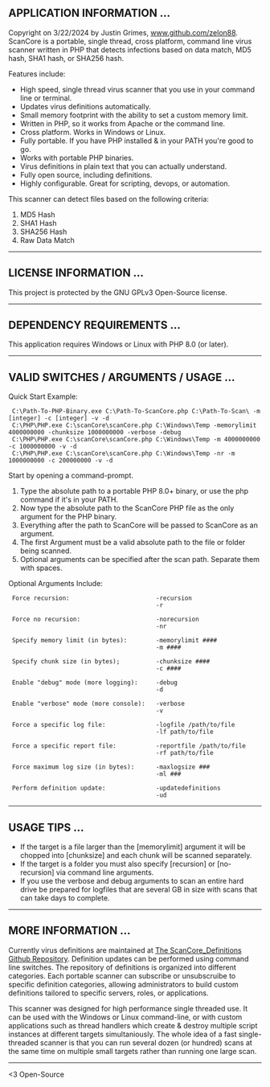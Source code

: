 ## APPLICATION INFORMATION ...

Copyright on 3/22/2024 by Justin Grimes, www.github.com/zelon88. ScanCore is a portable, single thread, cross platform, command line virus scanner written in PHP that detects infections based on data match, MD5 hash, SHA1 hash, or SHA256 hash. 

Features include:

- High speed, single thread virus scanner that you use in your command line or terminal.
- Updates virus definitions automatically.
- Small memory footprint with the ability to set a custom memory limit.
- Written in PHP, so it works from Apache or the command line.
- Cross platform. Works in Windows or Linux.
- Fully portable. If you have PHP installed & in your PATH you're good to go.
- Works with portable PHP binaries.
- Virus definitions in plain text that you can actually understand.
- Fully open source, including definitions.
- Highly configurable. Great for scripting, devops, or automation.

This scanner can detect files based on the following criteria:

1. MD5 Hash
2. SHA1 Hash
3. SHA256 Hash
4. Raw Data Match

-----------------------------------------------------------------------------------

## LICENSE INFORMATION ...

This project is protected by the GNU GPLv3 Open-Source license.

-----------------------------------------------------------------------------------

## DEPENDENCY REQUIREMENTS ... 

This application requires Windows or Linux with PHP 8.0 (or later).
  
-----------------------------------------------------------------------------------

## VALID SWITCHES / ARGUMENTS / USAGE ...

Quick Start Example:

     C:\Path-To-PHP-Binary.exe C:\Path-To-ScanCore.php C:\Path-To-Scan\ -m [integer] -c [integer] -v -d
     C:\PHP\PHP.exe C:\scanCore\scanCore.php C:\Windows\Temp -memorylimit 4000000000 -chunksize 1000000000 -verbose -debug
     C:\PHP\PHP.exe C:\scanCore\scanCore.php C:\Windows\Temp -m 4000000000 -c 1000000000 -v -d
     C:\PHP\PHP.exe C:\scanCore\scanCore.php C:\Windows\Temp -nr -m 1000000000 -c 200000000 -v -d 

Start by opening a command-prompt.
1. Type the absolute path to a portable PHP 8.0+ binary, or use the php command if it's in your PATH.
2. Now type the absolute path to the ScanCore PHP file as the only argument for the PHP binary.
3. Everything after the path to ScanCore will be passed to ScanCore as an argument.
4. The first Argument must be a valid absolute path to the file or folder being scanned.
5. Optional arguments can be specified after the scan path. Separate them with spaces.
  
Optional Arguments Include:

     Force recursion:                        -recursion
                                             -r
 
     Force no recursion:                     -norecursion
                                             -nr
 
     Specify memory limit (in bytes):        -memorylimit ####
                                             -m ####
 
     Specify chunk size (in bytes);          -chunksize ####
                                             -c ####
 
     Enable "debug" mode (more logging):     -debug
                                             -d
 
     Enable "verbose" mode (more console):   -verbose
                                             -v
                                             
     Force a specific log file:              -logfile /path/to/file
                                             -lf path/to/file
 
     Force a specific report file:           -reportfile /path/to/file
                                             -rf path/to/file
 
     Force maximum log size (in bytes):      -maxlogsize ###
                                             -ml ###

     Perform definition update:              -updatedefinitions
                                             -ud
-----------------------------------------------------------------------------------

## USAGE TIPS ...

- If the target is a file larger than the [memorylimit] argument it will be chopped into [chunksize] and each chunk will be scanned separately. 
- If the target is a folder you must also specify [recursion] or [no-recursion] via command line arguments.
- If you use the verbose and debug arguments to scan an entire hard drive be prepared for logfiles that are several GB in size with scans that can take days to complete.

-----------------------------------------------------------------------------------

## MORE INFORMATION ...

Currently virus definitions are maintained at [The ScanCore_Definitions Github Repository](https://github.com/zelon88/ScanCore_Definitions). Definition updates can be performed using command line switches. The repository of definitions is organized into different categories. Each portable scanner can subscribe or unsubscruibe to specific definition categories, allowing administrators to build custom definitions tailored to specific servers, roles, or applications.

This scanner was designed for high performance single threaded use. It can be used with the Windows or Linux command-line, or with custom applications such as thread handlers which create & destroy multiple script instances at different targets simultaniously. The whole idea of a fast single-threaded scanner is that you can run several dozen (or hundred) scans at the same time on multiple small targets rather than running one large scan.

-----------------------------------------------------------------------------------

<3 Open-Source
